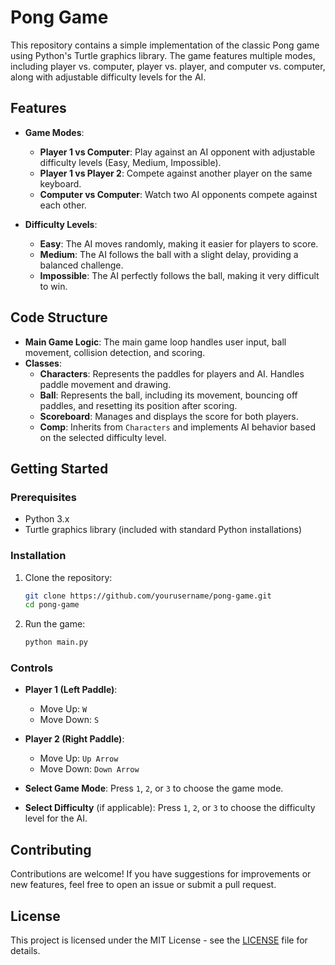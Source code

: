 # Pong Game

This repository contains a simple implementation of the classic Pong game using Python's Turtle graphics library. The game features multiple modes, including player vs. computer, player vs. player, and computer vs. computer, along with adjustable difficulty levels for the AI.

## Features

- **Game Modes**:
  - **Player 1 vs Computer**: Play against an AI opponent with adjustable difficulty levels (Easy, Medium, Impossible).
  - **Player 1 vs Player 2**: Compete against another player on the same keyboard.
  - **Computer vs Computer**: Watch two AI opponents compete against each other.

- **Difficulty Levels**:
  - **Easy**: The AI moves randomly, making it easier for players to score.
  - **Medium**: The AI follows the ball with a slight delay, providing a balanced challenge.
  - **Impossible**: The AI perfectly follows the ball, making it very difficult to win.

## Code Structure

- **Main Game Logic**: The main game loop handles user input, ball movement, collision detection, and scoring.
- **Classes**:
  - **Characters**: Represents the paddles for players and AI. Handles paddle movement and drawing.
  - **Ball**: Represents the ball, including its movement, bouncing off paddles, and resetting its position after scoring.
  - **Scoreboard**: Manages and displays the score for both players.
  - **Comp**: Inherits from `Characters` and implements AI behavior based on the selected difficulty level.

## Getting Started

### Prerequisites

- Python 3.x
- Turtle graphics library (included with standard Python installations)

### Installation

1. Clone the repository:
   ```bash
   git clone https://github.com/yourusername/pong-game.git
   cd pong-game
   ```

2. Run the game:
   ```bash
   python main.py
   ```

### Controls

- **Player 1 (Left Paddle)**:
  - Move Up: `W`
  - Move Down: `S`

- **Player 2 (Right Paddle)**:
  - Move Up: `Up Arrow`
  - Move Down: `Down Arrow`

- **Select Game Mode**: Press `1`, `2`, or `3` to choose the game mode.
- **Select Difficulty** (if applicable): Press `1`, `2`, or `3` to choose the difficulty level for the AI.

## Contributing

Contributions are welcome! If you have suggestions for improvements or new features, feel free to open an issue or submit a pull request.

## License

This project is licensed under the MIT License - see the [LICENSE](LICENSE) file for details.
